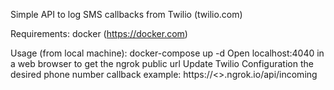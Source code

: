Simple API to log SMS callbacks from Twilio (twilio.com)

Requirements: 
    docker  (https://docker.com)   

Usage (from local machine):
    docker-compose up -d
    Open localhost:4040 in a web browser to get the ngrok public url
    Update Twilio Configuration the desired phone number callback
        example: https://<<your subdomain>>.ngrok.io/api/incoming

